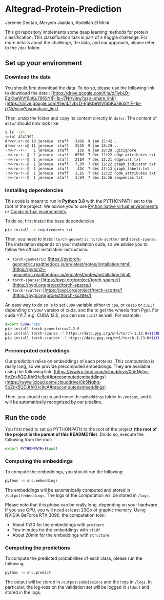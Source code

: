 # Altegrad-Protein-Prediction

Jérémie Dentan, Meryem Jaaidan, Abdellah El Mrini

This git repository implements some deep learning methods for protein classification. This classification task is part of a Kaggle challenge. For more details about the challenge, the data, and our approach, please refer to the `/doc` folder.

## Set up your environment

### Download the data

You should first download the data. To do so, please use the following link to download the data : [https://drive.google.com/file/d/1ybLD-EgKbeWVf6bKu796SYIF-1p-j7Nr/view?usp=share_link](https://drive.google.com/file/d/1ybLD-EgKbeWVf6bKu796SYIF-1p-j7Nr/view?usp=share_link).

Then, unzip the folder and copy its content directly in `data/`. The content of `data/` should now look like:

```bash
% ls -lah
total 4241392
drwxr-xr-x@ 10 jeremie  staff   320B  9 jan 15:42 .
drwxr-xr-x@ 11 jeremie  staff   352B  9 jan 18:29 ..
-rw-r--r--   1 jeremie  staff    13B  9 jan 18:29 .gitignore
-rw-rw-r--@  1 jeremie  staff   653M  7 déc 12:22 edge_attributes.txt
-rw-rw-r--@  1 jeremie  staff   211M  7 déc 12:21 edgelist.txt
-rw-rw-r--@  1 jeremie  staff   7,3M  7 déc 12:22 graph_indicator.txt
-rw-rw-r--@  1 jeremie  staff    42K  7 déc 17:13 graph_labels.txt
-rw-rw-r--@  1 jeremie  staff   1,2G  7 déc 12:22 node_attributes.txt
-rw-rw-r--@  1 jeremie  staff   1,5M  7 déc 15:56 sequences.txt
```

### Installing dependencies

This code is meant to run in **Python 3.8** with the PYTHONPATH set to the root of the project. We advise you to use [Python native virtual environments](https://docs.python.org/3/library/venv.html) or [Conda virtual environments](https://conda.io/projects/conda/en/latest/user-guide/tasks/manage-environments.html).

To do so, first install the base dependencies

```bash
pip install -r requirements.txt
```

Then, you need to install `torch-geometric`, `torch-scatter` and `torch-sparse`. The installation depends on your installation cuda, so we advise you to follow the official installation instructions:
* `torch-geometric`: [https://pytorch-geometric.readthedocs.io/en/latest/notes/installation.html](https://pytorch-geometric.readthedocs.io/en/latest/notes/installation.html)
* `torch-sparse`: [https://pypi.org/project/torch-sparse/](https://pypi.org/project/torch-sparse/)
* `torch-scatter`: [https://pypi.org/project/torch-scatter/](https://pypi.org/project/torch-scatter/)

An easy way to do so is to set `CUDA` variable either to `cpu`, or `cu116` or `cu117` depending on your version of cuda, and the to get the wheels from Pypi. For cuda >11.7, e.g. CUDA 12.0, you can use `cu117` as well. For example:

```bash
export CUDA='cpu'
pip install torch-geometric==2.2.0
pip install torch-sparse -f https://data.pyg.org/whl/torch-1.13.0+${CUDA}.html
pip install torch-scatter -f https://data.pyg.org/whl/torch-1.13.0+${CUDA}.html
```

### Precomputed embeddings

Our prediction relies on embeddings of each proteins. This computation is really long, so we provide precomputed embeddings. They are available using the following link: [https://www.icloud.com/iclouddrive/0b5Nghg-5oZnk5QDJfhKHc8cA#precomputedembeddings](https://www.icloud.com/iclouddrive/0b5Nghg-5oZnk5QDJfhKHc8cA#precomputedembeddings)

Then, you should unzip and move the `embeddings` folder in `/output`, and it will be automatically recognized by our pipeline.

## Run the code

You first need to set up PYTHONPATH to the root of the project (**the root of the project is the parent of this README file**). Do do so, execute the following from the root:

```bash
export PYTHONPATH=$(pwd)
```

### Computing the embeddings

To compute the embeddings, you should run the following:

```bash
python -m src.embeddings
```

The embeddings will be automatically computed and stored in `/output/embeddings`. The logs of the computation will be stored in `/logs`.

Please note that this phase can be really long, depending on your hardware. If you use GPU, you will need at least 20Go of graphic memory. Using NVIDIA GeForce RTX 3090, the computation took:

* About 1h30 for the embeddings with `protbert`
* Few minutes for the embeddings with `tfidf`
* About 20min for the embeddings with `structure`

### Computing the predictions

To compute the predicted probabilities of each class, please run the following:

```bash
python -m src.predict
```

The output will be stored in `/output/submissions` and the logs in `/logs`. In particular, the log-loss on the validation set will be logged in `stdout` and stored in the logs.
